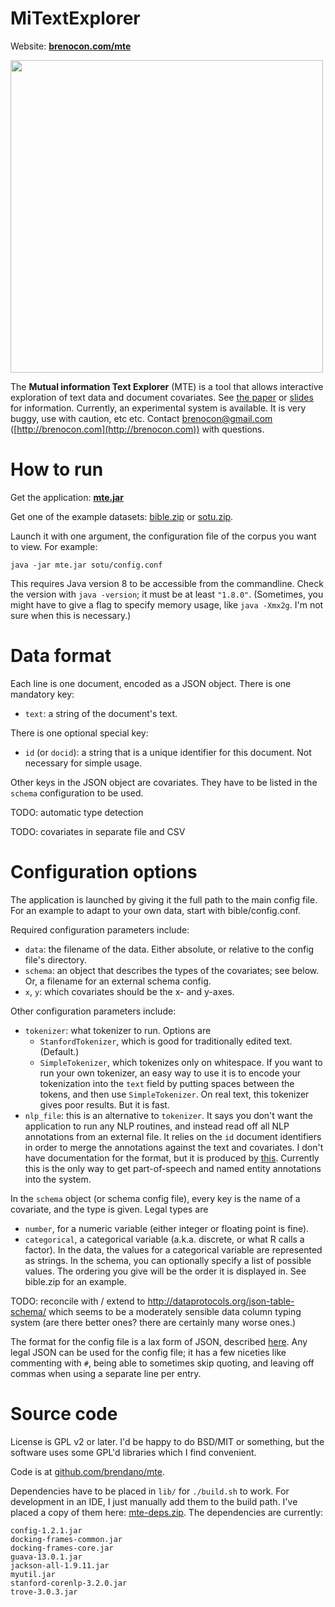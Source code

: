 MiTextExplorer
==============

Website: **[brenocon.com/mte](http://brenocon.com/mte)**

<img width=500 src="http://brenocon.com/mte/hella.png">

The **Mutual information Text Explorer** (MTE) is a tool that allows interactive exploration of text data and document covariates.
See [the paper](http://brenocon.com/oconnor.mitextexplorer.illvi2014.pdf) 
or [slides](http://brenocon.com/oconnor.mitextexplorer.slides.illvi2014.pdf)
for information.
Currently, an experimental system is available. It is very buggy, use with caution, etc etc. Contact brenocon@gmail.com ([http://brenocon.com](http://brenocon.com)) with questions.  

How to run
==========

Get the application: <b><a href=http://brenocon.com/mte/mte.jar>mte.jar</a></b>

Get one of the example datasets: <a href=http://brenocon.com/mte/bible.zip>bible.zip</a> or <a href=http://brenocon.com/mte/sotu.zip>sotu.zip</a>.

Launch it with one argument, the configuration file of the corpus you want to view.  For example:

    java -jar mte.jar sotu/config.conf

This requires Java version 8 to be accessible from the commandline.  Check the version with `java -version`; it must be at least `"1.8.0"`.
(Sometimes, you might have to give a flag to specify memory usage, like `java -Xmx2g`. I'm not sure when this is necessary.)

Data format
===========

Each line is one document, encoded as a JSON object.
There is one mandatory key:

 * `text`: a string of the document's text.

There is one optional special key:

 * `id` (or `docid`): a string that is a unique identifier for this document. Not necessary for simple usage.

Other keys in the JSON object are covariates.
They have to be listed in the `schema` configuration to be used. 

TODO: automatic type detection

TODO: covariates in separate file and CSV

Configuration options
=====================

The application is launched by giving it the full path to the main config file.
For an example to adapt to your own data, start with bible/config.conf.

Required configuration parameters include:

  * `data`: the filename of the data. Either absolute, or relative to the config file's directory.
  * `schema`: an object that describes the types of the covariates; see below. Or, a filename for an external schema config.
  * `x`, `y`: which covariates should be the x- and y-axes.

Other configuration parameters include:

  * `tokenizer`: what tokenizer to run. Options are 
    - `StanfordTokenizer`, which is good for traditionally edited text. (Default.)
    - `SimpleTokenizer`, which tokenizes only on whitespace. If you want to run your own tokenizer, an easy way to use it is to encode your tokenization into the `text` field by putting spaces between the tokens, and then use `SimpleTokenizer`. On real text, this tokenizer gives poor results.  But it is fast.
  * `nlp_file`: this is an alternative to `tokenizer`. It says you don't want the application to run any NLP routines, and instead read off all NLP annotations from an external file. It relies on the `id` document identifiers in order to merge the annotations against the text and covariates.  I don't have documentation for the format, but it is produced by [this](https://github.com/brendano/myutil/blob/master/src/corenlp/Parse.java).  Currently this is the only way to get part-of-speech and named entity annotations into the system.

In the `schema` object (or schema config file), every key is the name of a covariate, and the type is given.  Legal types are

 * `number`, for a numeric variable (either integer or floating point is fine).
 * `categorical`, a categorical variable (a.k.a. discrete, or what R calls a factor).
   In the data, the values for a categorical variable are represented as
   strings.  In the schema, you can optionally specify a list of possible
   values.  The ordering you give will be the order it is displayed in.  See
   bible.zip for an example.

TODO: reconcile with / extend to http://dataprotocols.org/json-table-schema/ which seems to be a moderately sensible data column typing system (are there better ones? there are certainly many worse ones.)

The format for the config file is a lax form of JSON, described [here](https://github.com/typesafehub/config/blob/master/HOCON.md).  Any legal JSON can be used for the config file; it has a few niceties like commenting with `#`, being able to sometimes skip quoting, and leaving off commas when using a separate line per entry.

Source code
===========

License is GPL v2 or later.  I'd be happy to do BSD/MIT or something, but the software uses some GPL'd libraries which I find convenient.  

Code is at [github.com/brendano/mte](https://github.com/brendano/mte).

Dependencies have to be placed in `lib/` for `./build.sh` to work.
For development in an IDE, I just manually add them to the build path.
I've placed a copy of them here: [mte-deps.zip](http://brenocon.com/mte/mte-deps.zip).
The dependencies are currently:

    config-1.2.1.jar
    docking-frames-common.jar
    docking-frames-core.jar
    guava-13.0.1.jar
    jackson-all-1.9.11.jar
    myutil.jar
    stanford-corenlp-3.2.0.jar
    trove-3.0.3.jar
